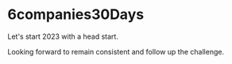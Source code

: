 # 6companies30Days

Let's start 2023 with a head start.

Looking forward to remain consistent and follow up the challenge.
